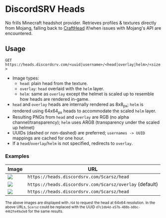 # DiscordSRV Heads
No frills Minecraft headshot provider. Retrieves profiles & textures directly from Mojang, falling back to [CraftHead](https://crafthead.net/) if/when issues with Mojang's API are encountered.

## Usage
`GET https://heads.discordsrv.com/<uuid|username>/<head|overlay|helm>/<size>`
- Image types:
    - `head`: plain head from the texture.
    - `overlay`: `head` overlaid with the `helm` layer.
    - `helm`: same as `overlay` except the helmet is scaled up to resemble how heads are rendered in-game.
- `head` and `overlay` heads are internally rendered as 8x8<sub>px</sub>; `helm` is rendered using 64x64<sub>px</sub> heads to accommodate the scaled `helm` layer.
- Resulting PNGs from `head` and `overlay` are RGB (no alpha channel/transparency); `helm` uses ARGB (transparency under the scaled up helmet)
- UUIDs (dashed or non-dashed) are preferred; `usernames -> UUID` mappings are cached for one hour.
- If a `head`/`overlay`/`helm` is not specified, redirects to `overlay`.

### Examples
|Image|URL|
|--|--|
|![](https://heads.discordsrv.com/Scarsz/head/64)|`https://heads.discordsrv.com/Scarsz/head`|
|![](https://heads.discordsrv.com/Scarsz/overlay/64)|`https://heads.discordsrv.com/Scarsz/overlay` (default)|
|![](https://heads.discordsrv.com/Scarsz/helm/64)|`https://heads.discordsrv.com/Scarsz/head`|

<sub>The above images are displayed with `/64` to request the head at 64x64 resolution.
In the above URLs, `Scarsz` could be replaced with the UUID `d7c1db4d-e57b-488b-b8bc-4462fe49a3e8` for the same results.</sub>
